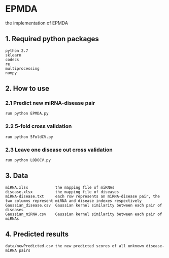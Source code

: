 # EPMDA
the implementation of EPMDA
## 1. Required python packages
```
python 2.7
sklearn
codecs
re
multiprocessing
numpy
```
## 2. How to use
### 2.1 Predict new miRNA-disease pair
```
run python EPMDA.py
```
### 2.2 5-fold cross validation
```
run python 5FoldCV.py
```
### 2.3 Leave one disease out cross validation
```
run python LODOCV.py
```
## 3. Data
```
miRNA.xlsx            the mapping file of miRNAs
disease.xlsx          the mapping file of diseases
miRNA-disease.txt     each row represents an miRNA-disease pair, the two columns represent miRNA and disease indexes respectively
Gaussian_disease.csv  Gaussian kernel similarity between each pair of diseases
Gaussian_miRNA.csv    Gaussian kernel similarity between each pair of miRNAs
```
## 4. Predicted results
```
data/newPredicted.csv the new predicted scores of all unknown disease-miRNA pairs
